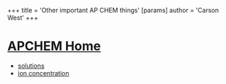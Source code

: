 +++
 title = 'Other important AP CHEM things'
[params]
	author = 'Carson West'
+++
# [APCHEM Home](./../apchem-home/)

- [solutions](./../solutions/)
- [ion concentration](./../ion-concentration/)
